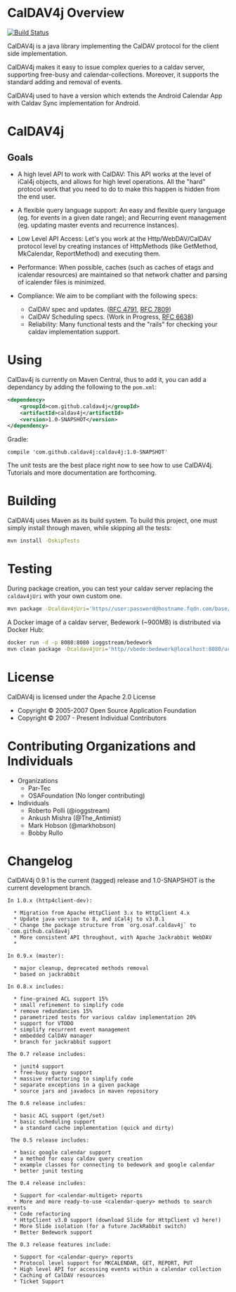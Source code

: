 # CalDAV4j Overview

[![Build Status](https://travis-ci.org/caldav4j/caldav4j.svg?branch=master)](https://travis-ci.org/caldav4j/caldav4j)

CalDAV4j is a java library implementing the CalDAV protocol for the client side implementation.

CalDAV4j makes it easy to issue complex queries to a caldav server, supporting free-busy and calendar-collections. Moreover, it supports the standard adding and removal of events.

CalDAV4j used to have a version which extends the Android Calendar App with Caldav Sync implementation for Android.

# CalDAV4j

## Goals

 - A high level API to work with CalDAV: This API works at the level of iCal4j objects, and allows for high level operations. All the "hard" protocol work that you need to do to make this happen is hidden from the end user.

 - A flexible query language support: An easy and flexible query language (eg. for events in a given date range); and Recurring event management (eg. updating master events and recurrence instances).

 - Low Level API Access: Let's you work at the Http/WebDAV/CalDAV protocol level by creating instances of HttpMethods (like GetMethod, MkCalendar, ReportMethod) and executing them.

 - Performance: When possible, caches (such as caches of etags and icalendar resources) are maintained so that network chatter and parsing of icalender files is minimized.

 - Compliance: We aim to be compliant with the following specs:
   * CalDAV spec and updates. ([RFC 4791](https://tools.ietf.org/html/rfc4791), [RFC 7809](https://tools.ietf.org/html/rfc7809))
   * CalDAV Scheduling specs. (Work in Progress, [RFC 6638](https://tools.ietf.org/html/rfc6638))
   * Reliability: Many functional tests and the "rails" for checking your caldav implementation support.

# Using

CalDav4j is currently on Maven Central, thus to add it, you can add a dependancy by adding the following to the `pom.xml`:

```xml
<dependency>
    <groupId>com.github.caldav4j</groupId>
    <artifactId>caldav4j</artifactId>
    <version>1.0-SNAPSHOT</version>
</dependency>
```

Gradle:

```
compile 'com.github.caldav4j:caldav4j:1.0-SNAPSHOT'
```

The unit tests are the best place right now to see how to use CalDAV4j. Tutorials and more documentation are forthcoming.

# Building

CalDAV4j uses Maven as its build system. To build this project, one must simply install through maven, while skipping all the tests:

```sh
mvn install -DskipTests
```

# Testing

During package creation, you can test your caldav server replacing the `caldav4jUri` with your own custom one.

```sh
mvn package -Dcaldav4jUri='https//user:password@hostname.fqdn.com/base/user/collections/'
```

A Docker image of a caldav server, Bedework (~900MB) is distributed via Docker Hub:

```sh
docker run -d -p 8080:8080 ioggstream/bedework
mvn clean package -Dcaldav4jUri='http//vbede:bedework@localhost:8080/ucaldav/user/vbede/'
```

# License

CalDAV4j is licensed under the Apache 2.0 License
 - Copyright © 2005-2007 Open Source Application Foundation
 - Copyright © 2007 - Present Individual Contributors

# Contributing Organizations and Individuals

 * Organizations
   - Par-Tec
   - OSAFoundation (No longer contributing)
 * Individuals
   - Roberto Polli (@ioggstream)
   - Ankush Mishra (@The_Antimist)
   - Mark Hobson (@markhobson)
   - Bobby Rullo

# Changelog

CalDAV4j 0.9.1 is the current (tagged) release and 1.0-SNAPSHOT is the current development branch.

```
In 1.0.x (http4client-dev):

  * Migration from Apache HttpClient 3.x to HttpClient 4.x
  * Update java version to 8, and iCal4j to v3.0.1
  * Change the package structure from `org.osaf.caldav4j` to `com.github.caldav4j`
  * More consistent API throughout, with Apache Jackrabbit WebDAV
  * 

In 0.9.x (master):

  * major cleanup, deprecated methods removal
  * based on jackrabbit

In 0.8.x includes:

  * fine-grained ACL support 15%
  * small refinement to simplify code
  * remove redundancies 15%
  * parametrized tests for various caldav implementation 20%
  * support for VTODO
  * simplify recurrent event management
  * embedded CalDAV manager
  * branch for jackrabbit support

The 0.7 release includes:

  * junit4 support
  * free-busy query support
  * massive refactoring to simplify code
  * separate exceptions in a given package
  * source jars and javadocs in maven repository

The 0.6 release includes:

  * basic ACL support (get/set)
  * basic scheduling support
  * a standard cache implementation (quick and dirty)

 The 0.5 release includes:

  * basic google calendar support
  * a method for easy caldav query creation
  * example classes for connecting to bedework and google calendar
  * better junit testing

The 0.4 release includes:

  * Support for <calendar-multiget> reports
  * More and more ready-to-use <calendar-query> methods to search events
  * Code refactoring
  * HttpClient v3.0 support (download Slide for HttpClient v3 here!)
  * More Slide isolation (for a future JackRabbit switch)
  * Better Bedework support

The 0.3 release features include:

  * Support for <calendar-query> reports
  * Protocol level support for MKCALENDAR, GET, REPORT, PUT
  * High level API for accessing events within a calendar collection
  * Caching of CalDAV resources
  * Ticket Support
```
